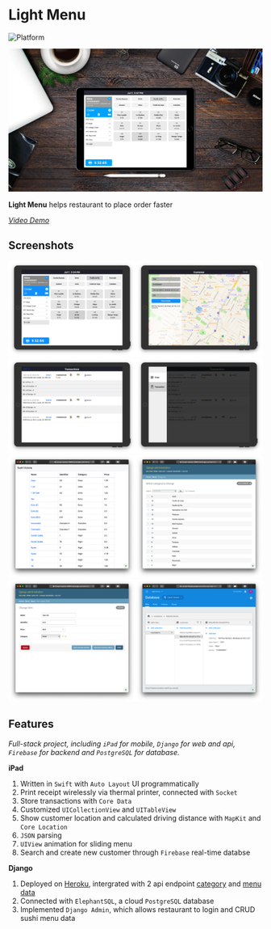 # Light Menu
![Platform](https://img.shields.io/badge/Platform-iOS-green.svg)

![preview](/asset/light-menu/light_menu_preview.jpg)

**Light Menu** helps restaurant to place order faster

*[Video Demo](https://vimeo.com/336508045)*


## Screenshots
<img src="../asset/light-menu/home.png" width="50%"><img src="../asset/light-menu/search_customer.png" width="50%"><img src="../asset/light-menu/transactions.png" width="50%"><img src="../asset/light-menu/menu.png" width="50%"><img src="../asset/light-menu/django_main_list.png" width="50%"><img src="../asset/light-menu/django_sushi_list.png" width="50%"><img src="../asset/light-menu/django_edit_sushi.png" width="50%"><img src="../asset/light-menu/firebase_database.png" width="50%">

## Features
*Full-stack project, including `iPad` for mobile, `Django` for web and api, `Firebase` for backend and `PostgreSQL` for database.*

**iPad**

1. Written in `Swift` with `Auto Layout` UI programmatically
2. Print receipt wirelessly via thermal printer, connected with `Socket`
3. Store transactions with `Core Data`
4. Customized `UICollectionView` and `UITableView` 
5. Show customer location and calculated driving distance with `MapKit` and `Core Location`
6. `JSON` parsing
7. `UIView` animation for sliding menu
8. Search and create new customer through `Firebase` real-time databse

**Django**

1. Deployed on [Heroku](https://tranquil-reaches-33843.herokuapp.com), intergrated with 2 api endpoint [category](https://tranquil-reaches-33843.herokuapp.com/api/category/) and [menu data](https://tranquil-reaches-33843.herokuapp.com/api/items/)
2. Connected with `ElephantSQL`, a cloud `PostgreSQL` database
3. Implemented `Django Admin`, which allows restaurant to login and CRUD sushi menu data
